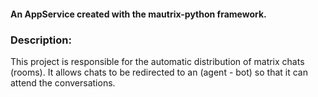 #### An AppService created with the mautrix-python framework.

### Description:
This project is responsible for the automatic distribution of matrix chats (rooms). It allows chats to be redirected to an (agent - bot) so that it can attend the conversations.
